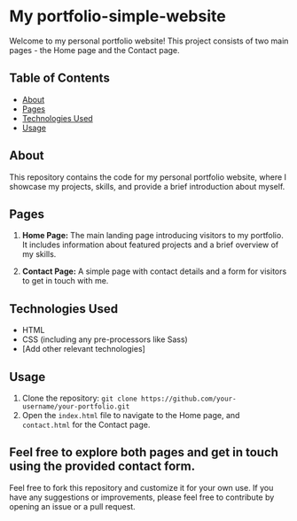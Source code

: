 # My portfolio-simple-website

Welcome to my personal portfolio website! This project consists of two main pages - the Home page and the Contact page.

## Table of Contents

- [About](#about)
- [Pages](#pages)
- [Technologies Used](#technologies-used)
- [Usage](#usage)

## About

This repository contains the code for my personal portfolio website, where I showcase my projects, skills, and provide a brief introduction about myself.

## Pages

1. **Home Page:** The main landing page introducing visitors to my portfolio. It includes information about featured projects and a brief overview of my skills.

2. **Contact Page:** A simple page with contact details and a form for visitors to get in touch with me.

## Technologies Used

- HTML
- CSS (including any pre-processors like Sass)
- [Add other relevant technologies]

## Usage

1. Clone the repository: `git clone https://github.com/your-username/your-portfolio.git`
2. Open the `index.html` file to navigate to the Home page, and `contact.html` for the Contact page.

Feel free to explore both pages and get in touch using the provided contact form.
---

Feel free to fork this repository and customize it for your own use. If you have any suggestions or improvements, please feel free to contribute by opening an issue or a pull request.
